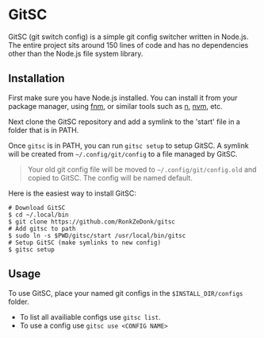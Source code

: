 # GitSC

GitSC (git switch config) is a simple git config switcher written in Node.js.
The entire project sits around 150 lines of code and has no
dependencies other than the Node.js file system library.

## Installation

First make sure you have Node.js installed. You can install it from your package
manager, using [fnm](https://github.com/Schniz/fnm), or similar tools such as
[n](https://github.com/tj/n), [nvm](https://github.com/nvm-sh/nvm), etc.

Next clone the GitSC repository and add a symlink to the 'start' file in a
folder that is in PATH.

Once `gitsc` is in PATH, you can run `gitsc setup` to setup GitSC. A symlink
will be created from `~/.config/git/config` to a file managed by GitSC.

> Your old git config file will be moved to `~/.config/git/config.old` and
> copied to GitSC. The config will be named default.

Here is the easiest way to install GitSC:
```shell
# Download GitSC
$ cd ~/.local/bin
$ git clone https://github.com/RonkZeDonk/gitsc
# Add gitsc to path
$ sudo ln -s $PWD/gitsc/start /usr/local/bin/gitsc
# Setup GitSC (make symlinks to new config)
$ gitsc setup
```

## Usage

To use GitSC, place your named git configs in the `$INSTALL_DIR/configs`
folder.

- To list all availiable configs use `gitsc list`.
- To use a config use `gitsc use <CONFIG NAME>`